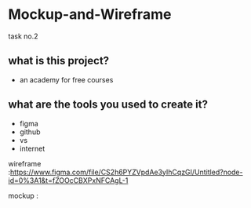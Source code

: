 # Mockup-and-Wireframe
task no.2
## what is this project?
+ an academy  for free courses

## what are the tools you used to create it?
+ figma
+ github
+ vs
+ internet

wireframe :https://www.figma.com/file/CS2h6PYZVpdAe3yIhCqzGI/Untitled?node-id=0%3A1&t=fZOOcCBXPxNFCAgL-1

mockup : 

